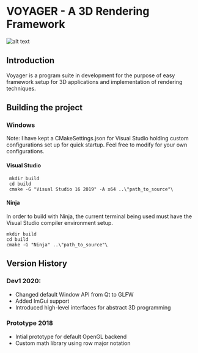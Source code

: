 # VOYAGER - A 3D Rendering Framework

![alt text](https://draketuroth.files.wordpress.com/2018/09/voyager_logo_cover.jpg)

## Introduction
Voyager is a program suite in development for the purpose of easy framework setup for 3D applications and implementation of rendering techniques. 

## Building the project

 ### Windows
 Note: I have kept a CMakeSettings.json for Visual Studio holding custom configurations set up for quick startup. Feel free to modify for your own configurations.
 
 #### Visual Studio 
	 mkdir build
	 cd build
     cmake -G "Visual Studio 16 2019" -A x64 ..\"path_to_source"\
	 
 #### Ninja
 In order to build with Ninja, the current terminal being used must have the Visual Studio compiler environment setup. 
 
	mkdir build
	cd build
    cmake -G "Ninja" ..\"path_to_source"\
	
	
## Version History

### Dev1 2020: 
* Changed default Window API from Qt to GLFW
* Added ImGui support
* Introduced high-level interfaces for abstract 3D programming

### Prototype 2018
* Intial prototype for default OpenGL backend 
* Custom math library using row major notation
 
 

